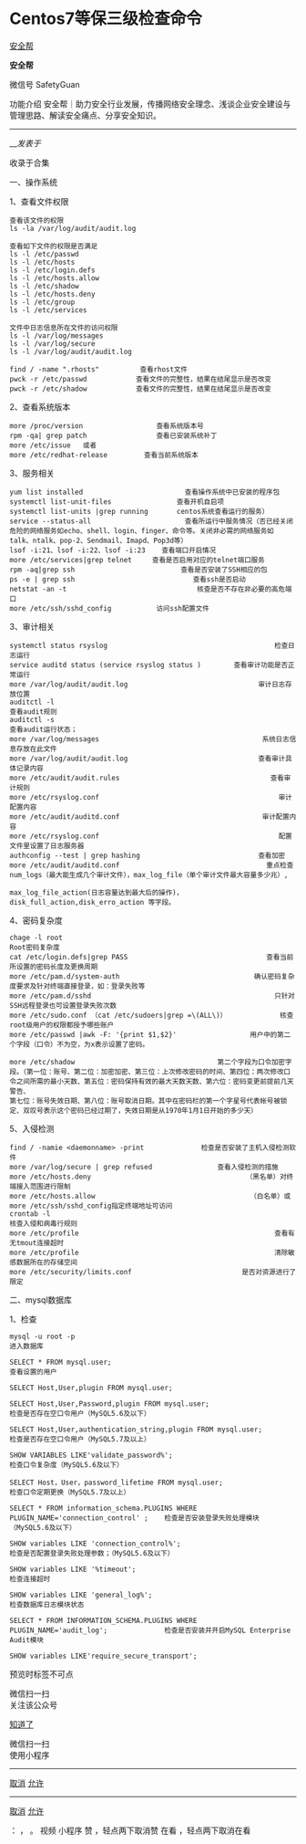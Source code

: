 #  Centos7等保三级检查命令

[ 安全帮 ](javascript:void\(0\);)

**安全帮** ![]()

微信号 SafetyGuan

功能介绍 安全帮｜助力安全行业发展，传播网络安全理念、浅谈企业安全建设与管理思路、解读安全痛点、分享安全知识。

____

___发表于_

收录于合集

一、操作系统

1、查看文件权限

    
    
    查看该文件的权限  
    ls -la /var/log/audit/audit.log  
      
    查看如下文件的权限是否满足  
    ls -l /etc/passwd              
    ls -l /etc/hosts        
    ls -l /etc/login.defs    
    ls -l /etc/hosts.allow      
    ls -l /etc/shadow       
    ls -l /etc/hosts.deny      
    ls -l /etc/group               
    ls -l /etc/services  
      
    文件中日志信息所在文件的访问权限  
    ls -l /var/log/messages  
    ls -l /var/log/secure  
    ls -l /var/log/audit/audit.log  
      
    find / -name ".rhosts"          查看rhost文件  
    pwck -r /etc/passwd            查看文件的完整性，结果在结尾显示是否改变  
    pwck -r /etc/shadow            查看文件的完整性，结果在结尾显示是否改变

2、查看系统版本

    
    
    more /proc/version                  查看系统版本号  
    rpm -qa| grep patch                 查看已安装系统补丁  
    more /etc/issue   或者   
    more /etc/redhat-release         查看当前系统版本

3、服务相关

    
    
    yum list installed                         查看操作系统中已安装的程序包  
    systemctl list-unit-files                查看开机自启项  
    systemctl list-units |grep running       centos系统查看运行的服务）  
    service --status-all                       查看所运行中服务情况（否已经关闭危险的网络服务如echo、shell、login、finger、命令等。关闭非必需的网络服务如talk、ntalk、pop-2、Sendmail、Imapd、Pop3d等）  
    lsof -i:21、lsof -i:22、lsof -i:23    查看端口开启情况  
    more /etc/services|grep telnet     查看是否启用对应的telnet端口服务  
    rpm -aq|grep ssh                          查看是否安装了SSH相应的包  
    ps -e | grep ssh                             查看ssh是否启动  
    netstat -an -t                                核查是否不存在非必要的高危端口  
    more /etc/ssh/sshd_config           访问ssh配置文件

3、审计相关

    
    
    systemctl status rsyslog                                         检查日志运行  
    service auditd status (service rsyslog status )        查看审计功能是否正常运行  
    more /var/log/audit/audit.log                                审计日志存放位置  
    auditctl -l                                                                查看audit规则  
    auditctl -s                                                               查看audit运行状态；  
    more /var/log/messages                                        系统日志信息存放在此文件  
    more /var/log/audit/audit.log                                查看审计具体记录内容  
    more /etc/audit/audit.rules                                     查看审计规则  
    more /etc/rsyslog.conf                                            审计配置内容  
    more /etc/audit/auditd.conf                                   审计配置内容  
    more /etc/rsyslog.conf                                            配置文件里设置了日志服务器  
    authconfig --test | grep hashing                             查看加密  
    more /etc/audit/auditd.conf                                    重点检查num_logs（最大能生成几个审计文件），max_log_file（单个审计文件最大容量多少兆）,  
                                                                                     max_log_file_action(日志容量达到最大后的操作)，disk_full_action,disk_erro_action 等字段。

4、密码复杂度

    
    
    chage -l root                                                            Root密码复杂度   
    cat /etc/login.defs|grep PASS                                  查看当前所设置的密码长度及更换周期  
    more /etc/pam.d/system-auth                                 确认密码复杂度要求及针对终端直接登录，如：登录失败等  
    more /etc/pam.d/sshd                                             只针对SSH远程登录也可设置登录失败次数  
    more /etc/sudo.conf （cat /etc/sudoers|grep =\(ALL\)）             核查root级用户的权限都授予哪些账户  
    more /etc/passwd |awk -F: '{print $1,$2}'                  用户中的第二个字段（口令）不为空，为x表示设置了密码。  
      
    more /etc/shadow                                   第二个字段为口令加密字段。（第一位：账号、第二位：加密加密、第三位：上次修改密码的时间、第四位：两次修改口令之间所需的最小天数、第五位：密码保持有效的最大天数天数、第六位：密码变更前提前几天警告、  
    第七位：账号失效日期、第八位：账号取消日期。其中在密码栏的第一个字星号代表帐号被锁定、双叹号表示这个密码已经过期了，失效日期是从1970年1月1日开始的多少天）

5、入侵检测

    
    
    find / -namie <daemonname> -print              检查是否安装了主机入侵检测软件  
    more /var/log/secure | grep refused                查看入侵检测的措施  
    more /etc/hosts.deny                                      （黑名单）对终端接入范围进行限制  
    more /etc/hosts.allow                                      （白名单）或more /etc/ssh/sshd_config指定终端地址可访问  
    crontab -l                                                           核查入侵和病毒行规则  
    more /etc/profile                                                查看有无tmout连接超时  
    more /etc/profile                                                清除敏感数据所在的存储空间  
    more /etc/security/limits.conf                           是否对资源进行了限定

二、mysql数据库

1、检查

    
    
    mysql -u root -p                                                                                  进入数据库  
      
    SELECT * FROM mysql.user;                                                                查看设置的用户  
      
    SELECT Host,User,plugin FROM mysql.user;  
      
    SELECT Host,User,Password,plugin FROM mysql.user;                         检查是否存在空口令用户（MySQL5.6及以下）  
      
    SELECT Host,User,authentication_string,plugin FROM mysql.user;       检查是否存在空口令用户（MySQL5.7及以上）  
      
    SHOW VARIABLES LIKE'validate_password%';                                        检查口令复杂度（MySQL5.6及以下）  
      
    SELECT Host，User，password_lifetime FROM mysql.user;                   检查口令定期更换（MySQL5.7及以上）  
      
    SELECT * FROM information_schema.PLUGINS WHERE PLUGIN_NAME='connection_control' ;    检查是否安装登录失败处理模块（MySQL5.6及以下）  
      
    SHOW variables LIKE 'connection_control%';                                           检查是否配置登录失败处理参数；（MySQL5.6及以下）  
      
    SHOW variables LIKE '%timeout';                                                              检查连接超时  
      
    SHOW variables LIKE 'general_log%';                                                        检查数据库日志模块状态  
      
    SELECT * FROM INFORMATION_SCHEMA.PLUGINS WHERE PLUGIN_NAME='audit_log';              检查是否安装并开启MySQL Enterprise Audit模块  
      
    SHOW variables LIKE'require_secure_transport';

  

预览时标签不可点

微信扫一扫  
关注该公众号

[知道了](javascript:;)

微信扫一扫  
使用小程序

****

[取消](javascript:void\(0\);) [允许](javascript:void\(0\);)

****

[取消](javascript:void\(0\);) [允许](javascript:void\(0\);)

： ， 。   视频 小程序 赞 ，轻点两下取消赞 在看 ，轻点两下取消在看

